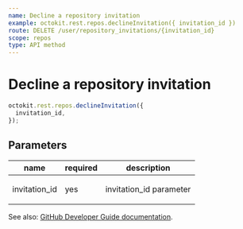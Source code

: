 ```yaml
---
name: Decline a repository invitation
example: octokit.rest.repos.declineInvitation({ invitation_id })
route: DELETE /user/repository_invitations/{invitation_id}
scope: repos
type: API method
---
```


# Decline a repository invitation

```js
octokit.rest.repos.declineInvitation({
  invitation_id,
});
```

## Parameters

<table>
  <thead>
    <tr>
      <th>name</th>
      <th>required</th>
      <th>description</th>
    </tr>
  </thead>
  <tbody>
    <tr><td>invitation_id</td><td>yes</td><td>

invitation_id parameter

</td></tr>
  </tbody>
</table>

See also: [GitHub Developer Guide documentation](https://docs.github.com/rest/reference/repos#decline-a-repository-invitation).
